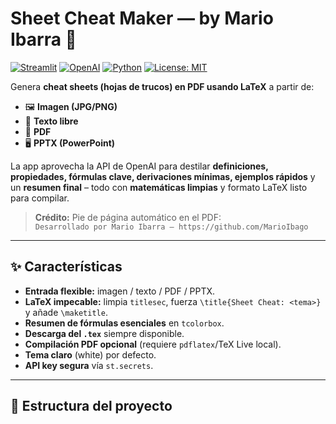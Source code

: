 # Sheet Cheat Maker — by Mario Ibarra 📘

[![Streamlit](https://img.shields.io/badge/Streamlit-1.37+-FF4B4B.svg)](#)
[![OpenAI](https://img.shields.io/badge/OpenAI-API-412991.svg)](#)
[![Python](https://img.shields.io/badge/Python-3.9+-3776AB.svg)](#)
[![License: MIT](https://img.shields.io/badge/License-MIT-yellow.svg)](LICENSE)

Genera **cheat sheets (hojas de trucos) en PDF usando LaTeX** a partir de:
- 🖼️ **Imagen (JPG/PNG)**
- 📝 **Texto libre**
- 📄 **PDF**
- 🖥️ **PPTX (PowerPoint)**

La app aprovecha la API de OpenAI para destilar **definiciones, propiedades, fórmulas clave, derivaciones mínimas, ejemplos rápidos** y un **resumen final** – todo con **matemáticas limpias** y formato LaTeX listo para compilar.

> **Crédito:** Pie de página automático en el PDF:  
> `Desarrollado por Mario Ibarra — https://github.com/MarioIbago`

---

## ✨ Características

- **Entrada flexible:** imagen / texto / PDF / PPTX.
- **LaTeX impecable:** limpia `titlesec`, fuerza `\title{Sheet Cheat: <tema>}` y añade `\maketitle`.
- **Resumen de fórmulas esenciales** en `tcolorbox`.
- **Descarga del `.tex`** siempre disponible.
- **Compilación PDF opcional** (requiere `pdflatex`/TeX Live local).
- **Tema claro** (white) por defecto.
- **API key segura** vía `st.secrets`.

---

## 📁 Estructura del proyecto

